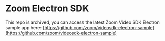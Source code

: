 # Zoom Electron SDK

This repo is archived, you can access the latest Zoom Video SDK Electron sample app here: [https://github.com/zoom/videosdk-electron-sample](https://github.com/zoom/videosdk-electron-sample)
